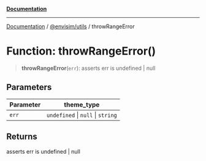 [**Documentation**](../../../README.md)

---

[Documentation](../../../README.md) / [@envisim/utils](../README.md) / throwRangeError

# Function: throwRangeError()

> **throwRangeError**(`err`): asserts err is undefined \| null

## Parameters

| Parameter | theme_type                        |
| --------- | --------------------------------- |
| `err`     | `undefined` \| `null` \| `string` |

## Returns

asserts err is undefined \| null
